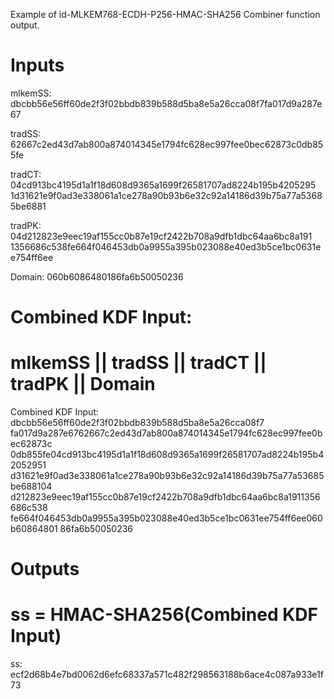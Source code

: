 Example of id-MLKEM768-ECDH-P256-HMAC-SHA256 Combiner function output.

# Inputs
mlkemSS:
dbcbb56e56ff60de2f3f02bbdb839b588d5ba8e5a26cca08f7fa017d9a287e67

tradSS:
62667c2ed43d7ab800a874014345e1794fc628ec997fee0bec62873c0db855fe

tradCT:  04cd913bc4195d1a1f18d608d9365a1699f26581707ad8224b195b4205295
1d31621e9f0ad3e338061a1ce278a90b93b6e32c92a14186d39b75a77a53685be6881

tradPK:  04d212823e9eec19af155cc0b87e19cf2422b708a9dfb1dbc64aa6bc8a191
1356686c538fe664f046453db0a9955a395b023088e40ed3b5ce1bc0631ee754ff6ee

Domain:  060b6086480186fa6b50050236


# Combined KDF Input:
#  mlkemSS || tradSS || tradCT || tradPK || Domain

Combined KDF Input: dbcbb56e56ff60de2f3f02bbdb839b588d5ba8e5a26cca08f7
fa017d9a287e6762667c2ed43d7ab800a874014345e1794fc628ec997fee0bec62873c
0db855fe04cd913bc4195d1a1f18d608d9365a1699f26581707ad8224b195b42052951
d31621e9f0ad3e338061a1ce278a90b93b6e32c92a14186d39b75a77a53685be688104
d212823e9eec19af155cc0b87e19cf2422b708a9dfb1dbc64aa6bc8a1911356686c538
fe664f046453db0a9955a395b023088e40ed3b5ce1bc0631ee754ff6ee060b60864801
86fa6b50050236


# Outputs
# ss = HMAC-SHA256(Combined KDF Input)

ss: ecf2d68b4e7bd0062d6efc68337a571c482f298563188b6ace4c087a933e1f73
